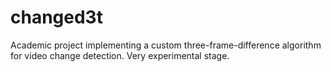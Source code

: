 changed3t
=========

Academic project implementing a custom three-frame-difference algorithm for video change detection. Very experimental stage.